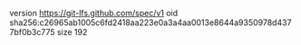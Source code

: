 version https://git-lfs.github.com/spec/v1
oid sha256:c26965ab1005c6fd2418aa223e0a3a4aa0013e8644a9350978d4377bf0b3c775
size 192
